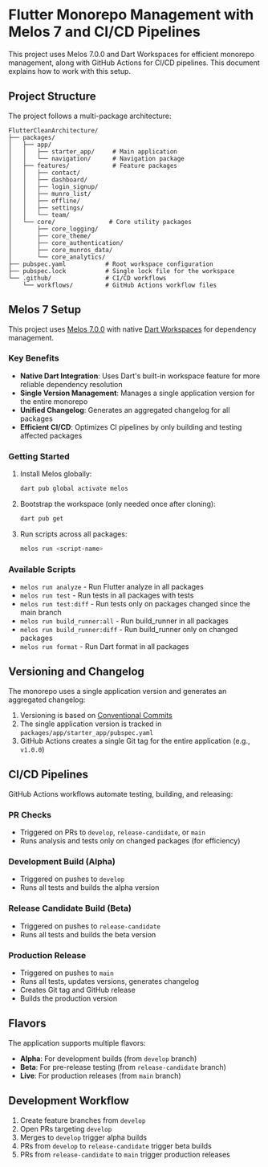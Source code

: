 # Flutter Monorepo Management with Melos 7 and CI/CD Pipelines

This project uses Melos 7.0.0 and Dart Workspaces for efficient monorepo management, along with GitHub Actions for CI/CD pipelines. This document explains how to work with this setup.

## Project Structure

The project follows a multi-package architecture:

```
FlutterCleanArchitecture/
├── packages/
│   ├── app/
│   │   ├── starter_app/     # Main application
│   │   └── navigation/      # Navigation package
│   ├── features/            # Feature packages
│   │   ├── contact/
│   │   ├── dashboard/
│   │   ├── login_signup/
│   │   ├── munro_list/
│   │   ├── offline/
│   │   ├── settings/
│   │   └── team/
│   └── core/               # Core utility packages
│       ├── core_logging/
│       ├── core_theme/
│       ├── core_authentication/
│       ├── core_munros_data/
│       └── core_analytics/
├── pubspec.yaml           # Root workspace configuration
├── pubspec.lock           # Single lock file for the workspace
└── .github/               # CI/CD workflows
    └── workflows/         # GitHub Actions workflow files
```

## Melos 7 Setup

This project uses [Melos 7.0.0](https://pub.dev/packages/melos/versions/7.0.0) with native [Dart Workspaces](https://dart.dev/tools/pub/workspaces) for dependency management.

### Key Benefits

- **Native Dart Integration**: Uses Dart's built-in workspace feature for more reliable dependency resolution
- **Single Version Management**: Manages a single application version for the entire monorepo
- **Unified Changelog**: Generates an aggregated changelog for all packages
- **Efficient CI/CD**: Optimizes CI pipelines by only building and testing affected packages

### Getting Started

1. Install Melos globally:
   ```bash
   dart pub global activate melos
   ```

2. Bootstrap the workspace (only needed once after cloning):
   ```bash
   dart pub get
   ```

3. Run scripts across all packages:
   ```bash
   melos run <script-name>
   ```

### Available Scripts

- `melos run analyze` - Run Flutter analyze in all packages
- `melos run test` - Run tests in all packages with tests
- `melos run test:diff` - Run tests only on packages changed since the main branch
- `melos run build_runner:all` - Run build_runner in all packages
- `melos run build_runner:diff` - Run build_runner only on changed packages
- `melos run format` - Run Dart format in all packages

## Versioning and Changelog

The monorepo uses a single application version and generates an aggregated changelog:

1. Versioning is based on [Conventional Commits](https://www.conventionalcommits.org/)
2. The single application version is tracked in `packages/app/starter_app/pubspec.yaml`
3. GitHub Actions creates a single Git tag for the entire application (e.g., `v1.0.0`)

## CI/CD Pipelines

GitHub Actions workflows automate testing, building, and releasing:

### PR Checks
- Triggered on PRs to `develop`, `release-candidate`, or `main`
- Runs analysis and tests only on changed packages (for efficiency)

### Development Build (Alpha)
- Triggered on pushes to `develop`
- Runs all tests and builds the alpha version

### Release Candidate Build (Beta) 
- Triggered on pushes to `release-candidate`
- Runs all tests and builds the beta version

### Production Release
- Triggered on pushes to `main`
- Runs all tests, updates versions, generates changelog
- Creates Git tag and GitHub release
- Builds the production version

## Flavors

The application supports multiple flavors:

- **Alpha**: For development builds (from `develop` branch)
- **Beta**: For pre-release testing (from `release-candidate` branch)
- **Live**: For production releases (from `main` branch)

## Development Workflow

1. Create feature branches from `develop`
2. Open PRs targeting `develop`
3. Merges to `develop` trigger alpha builds
4. PRs from `develop` to `release-candidate` trigger beta builds
5. PRs from `release-candidate` to `main` trigger production releases 